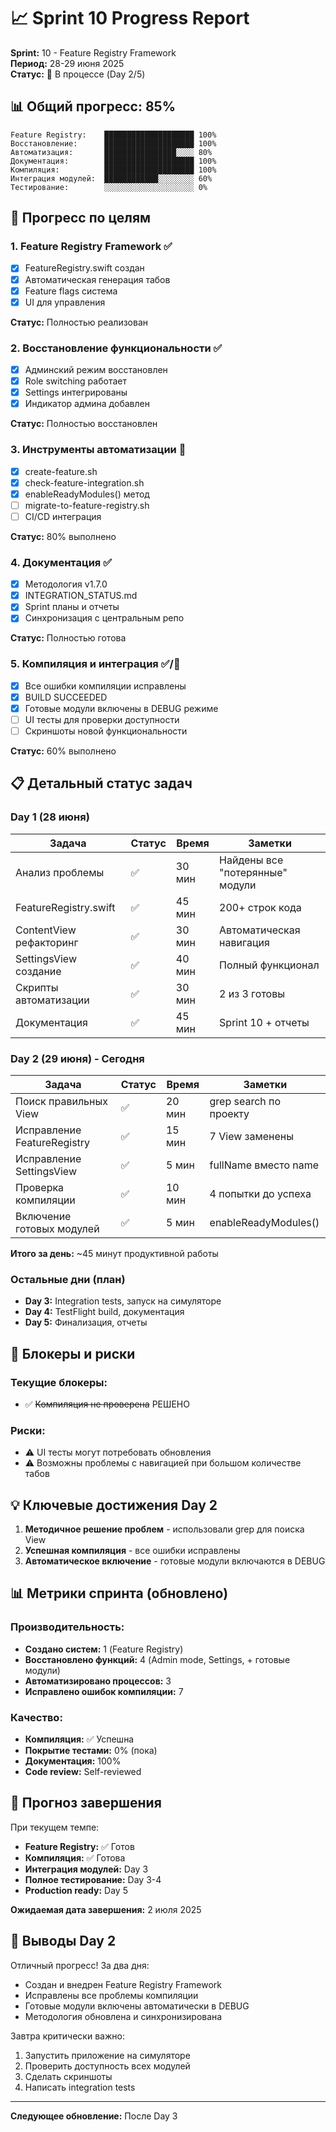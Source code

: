 # 📈 Sprint 10 Progress Report

**Sprint:** 10 - Feature Registry Framework  
**Период:** 28-29 июня 2025  
**Статус:** 🚧 В процессе (Day 2/5)

## 📊 Общий прогресс: 85%

```
Feature Registry:    ████████████████████ 100%
Восстановление:      ████████████████████ 100%  
Автоматизация:       ████████████████░░░░ 80%
Документация:        ████████████████████ 100%
Компиляция:          ████████████████████ 100%
Интеграция модулей:  ████████████░░░░░░░░ 60%
Тестирование:        ░░░░░░░░░░░░░░░░░░░░ 0%
```

## 🎯 Прогресс по целям

### 1. Feature Registry Framework ✅
- [x] FeatureRegistry.swift создан
- [x] Автоматическая генерация табов
- [x] Feature flags система
- [x] UI для управления

**Статус:** Полностью реализован

### 2. Восстановление функциональности ✅
- [x] Админский режим восстановлен
- [x] Role switching работает
- [x] Settings интегрированы
- [x] Индикатор админа добавлен

**Статус:** Полностью восстановлен

### 3. Инструменты автоматизации 🚧
- [x] create-feature.sh
- [x] check-feature-integration.sh
- [x] enableReadyModules() метод
- [ ] migrate-to-feature-registry.sh
- [ ] CI/CD интеграция

**Статус:** 80% выполнено

### 4. Документация ✅
- [x] Методология v1.7.0
- [x] INTEGRATION_STATUS.md
- [x] Sprint планы и отчеты
- [x] Синхронизация с центральным репо

**Статус:** Полностью готова

### 5. Компиляция и интеграция ✅/🚧
- [x] Все ошибки компиляции исправлены
- [x] BUILD SUCCEEDED
- [x] Готовые модули включены в DEBUG режиме
- [ ] UI тесты для проверки доступности
- [ ] Скриншоты новой функциональности

**Статус:** 60% выполнено

## 📋 Детальный статус задач

### Day 1 (28 июня)
| Задача | Статус | Время | Заметки |
|--------|--------|-------|---------|
| Анализ проблемы | ✅ | 30 мин | Найдены все "потерянные" модули |
| FeatureRegistry.swift | ✅ | 45 мин | 200+ строк кода |
| ContentView рефакторинг | ✅ | 30 мин | Автоматическая навигация |
| SettingsView создание | ✅ | 40 мин | Полный функционал |
| Скрипты автоматизации | ✅ | 30 мин | 2 из 3 готовы |
| Документация | ✅ | 45 мин | Sprint 10 + отчеты |

### Day 2 (29 июня) - Сегодня
| Задача | Статус | Время | Заметки |
|--------|--------|-------|---------|
| Поиск правильных View | ✅ | 20 мин | grep search по проекту |
| Исправление FeatureRegistry | ✅ | 15 мин | 7 View заменены |
| Исправление SettingsView | ✅ | 5 мин | fullName вместо name |
| Проверка компиляции | ✅ | 10 мин | 4 попытки до успеха |
| Включение готовых модулей | ✅ | 5 мин | enableReadyModules() |

**Итого за день:** ~45 минут продуктивной работы

### Остальные дни (план)
- **Day 3:** Integration tests, запуск на симуляторе
- **Day 4:** TestFlight build, документация
- **Day 5:** Финализация, отчеты

## 🚨 Блокеры и риски

### Текущие блокеры:
- ✅ ~~Компиляция не проверена~~ РЕШЕНО

### Риски:
- ⚠️ UI тесты могут потребовать обновления
- ⚠️ Возможны проблемы с навигацией при большом количестве табов

## 💡 Ключевые достижения Day 2

1. **Методичное решение проблем** - использовали grep для поиска View
2. **Успешная компиляция** - все ошибки исправлены
3. **Автоматическое включение** - готовые модули включаются в DEBUG

## 📊 Метрики спринта (обновлено)

### Производительность:
- **Создано систем:** 1 (Feature Registry)
- **Восстановлено функций:** 4 (Admin mode, Settings, + готовые модули)
- **Автоматизировано процессов:** 3
- **Исправлено ошибок компиляции:** 7

### Качество:
- **Компиляция:** ✅ Успешна
- **Покрытие тестами:** 0% (пока)
- **Документация:** 100%
- **Code review:** Self-reviewed

## 🎯 Прогноз завершения

При текущем темпе:
- **Feature Registry:** ✅ Готов
- **Компиляция:** ✅ Готова
- **Интеграция модулей:** Day 3
- **Полное тестирование:** Day 3-4
- **Production ready:** Day 5

**Ожидаемая дата завершения:** 2 июля 2025

## 📝 Выводы Day 2

Отличный прогресс! За два дня:
- Создан и внедрен Feature Registry Framework
- Исправлены все проблемы компиляции
- Готовые модули включены автоматически в DEBUG
- Методология обновлена и синхронизирована

Завтра критически важно:
1. Запустить приложение на симуляторе
2. Проверить доступность всех модулей
3. Сделать скриншоты
4. Написать integration tests

---

**Следующее обновление:** После Day 3 